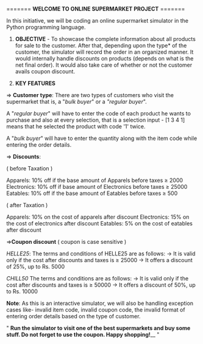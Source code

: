 =======  **WELCOME TO ONLINE SUPERMARKET PROJECT**  =======


In this initiative, we will be coding an online supermarket simulator in the Python programming language.

1. **OBJECTIVE** - To showcase the complete information about all products for sale to the customer. After that, depending upon the type* of the customer, the simulator will record the order in an organized manner. It would internally handle discounts on products (depends on what is the net final order). It would also take care of whether or not the customer avails coupon discount.

2. **KEY FEATURES** 

=> **Customer** **type**: There are two types of customers who visit the supermarket that is, a "_bulk buyer_" or a _"regular buyer_".

A "_regular buyer_" will have to enter the code of each product he wants to purchase and also at every selection, that is a selection input - [1 3 4 1] means that he selected the product with code '1' twice.

A "_bulk buyer_" will have to enter the quantity along with the item code while entering the order details.

=> **Discounts**: 

( before Taxation )

Apparels: 10% off if the base amount of Apparels before taxes ≥ 2000
Electronics: 10% off if base amount of Electronics before taxes ≥ 25000
Eatables: 10% off if the base amount of Eatables before taxes ≥ 500

( after Taxation )

Apparels: 10% on the cost of apparels after discount 
Electronics: 15% on the cost of electronics after discount 
Eatables: 5% on the cost of eatables after discount 

=>**Coupon discount** ( coupon is case sensitive )

_HELLE25_: The terms and conditions of HELLE25 are as follows:
-> It is valid only if the cost after discounts and taxes is ≥ 25000
-> It offers a discount of 25%, up to Rs. 5000

_CHILL50_   The terms and conditions are as follows:
-> It is valid only if the cost after discounts and taxes is ≥ 50000
-> It offers a discount of 50%, up to Rs. 10000

**Note**: As this is an interactive simulator, we will also be handling exception cases like- invalid item code, invalid coupon code, the invalid format of entering order details based on the type of customer.

" **Run the simulator to visit one of the best supermarkets and buy some stuff. Do not forget to use the coupon. Happy shopping!**__ "
